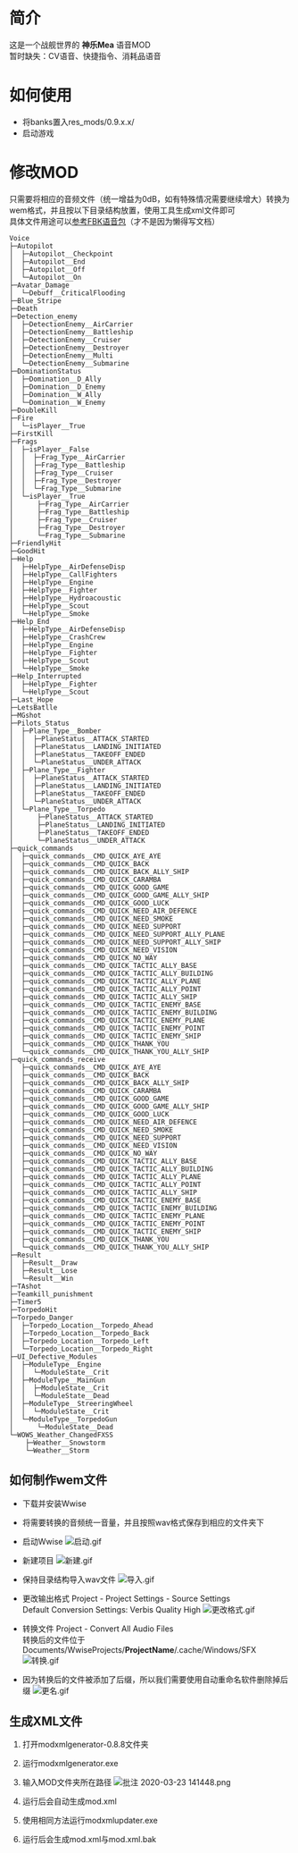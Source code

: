 # 简介

这是一个战舰世界的 **神乐Mea** 语音MOD
<br>
暂时缺失：CV语音、快捷指令、消耗品语音


# 如何使用

- 将banks置入res_mods/0.9.x.x/
- 启动游戏

# 修改MOD
只需要将相应的音频文件（统一增益为0dB，如有特殊情况需要继续增大）转换为wem格式，并且按以下目录结构放置，使用工具生成xml文件即可<br>
具体文件用途可以[参考FBK语音包](https://forum.worldofwarships.asia/topic/38024-all-shirakami-fubuki-voice-mod-hololive-vtuber/)（才不是因为懒得写文档）
```
Voice
├─Autopilot
│  ├─Autopilot__Checkpoint
│  ├─Autopilot__End
│  ├─Autopilot__Off
│  └─Autopilot__On
├─Avatar_Damage
│  └─Debuff__CriticalFlooding
├─Blue_Stripe
├─Death
├─Detection_enemy
│  ├─DetectionEnemy__AirCarrier
│  ├─DetectionEnemy__Battleship
│  ├─DetectionEnemy__Cruiser
│  ├─DetectionEnemy__Destroyer
│  ├─DetectionEnemy__Multi
│  └─DetectionEnemy__Submarine
├─DominationStatus
│  ├─Domination__D_Ally
│  ├─Domination__D_Enemy
│  ├─Domination__W_Ally
│  └─Domination__W_Enemy
├─DoubleKill
├─Fire
│  └─isPlayer__True
├─FirstKill
├─Frags
│  ├─isPlayer__False
│  │  ├─Frag_Type__AirCarrier
│  │  ├─Frag_Type__Battleship
│  │  ├─Frag_Type__Cruiser
│  │  ├─Frag_Type__Destroyer
│  │  └─Frag_Type__Submarine
│  └─isPlayer__True
│      ├─Frag_Type__AirCarrier
│      ├─Frag_Type__Battleship
│      ├─Frag_Type__Cruiser
│      ├─Frag_Type__Destroyer
│      └─Frag_Type__Submarine
├─FriendlyHit
├─GoodHit
├─Help
│  ├─HelpType__AirDefenseDisp
│  ├─HelpType__CallFighters
│  ├─HelpType__Engine
│  ├─HelpType__Fighter
│  ├─HelpType__Hydroacoustic
│  ├─HelpType__Scout
│  └─HelpType__Smoke
├─Help_End
│  ├─HelpType__AirDefenseDisp
│  ├─HelpType__CrashCrew
│  ├─HelpType__Engine
│  ├─HelpType__Fighter
│  ├─HelpType__Scout
│  └─HelpType__Smoke
├─Help_Interrupted
│  ├─HelpType__Fighter
│  └─HelpType__Scout
├─Last_Hope
├─LetsBatlle
├─MGshot
├─Pilots_Status
│  ├─Plane_Type__Bomber
│  │  ├─PlaneStatus__ATTACK_STARTED
│  │  ├─PlaneStatus__LANDING_INITIATED
│  │  ├─PlaneStatus__TAKEOFF_ENDED
│  │  └─PlaneStatus__UNDER_ATTACK
│  ├─Plane_Type__Fighter
│  │  ├─PlaneStatus__ATTACK_STARTED
│  │  ├─PlaneStatus__LANDING_INITIATED
│  │  ├─PlaneStatus__TAKEOFF_ENDED
│  │  └─PlaneStatus__UNDER_ATTACK
│  └─Plane_Type__Torpedo
│      ├─PlaneStatus__ATTACK_STARTED
│      ├─PlaneStatus__LANDING_INITIATED
│      ├─PlaneStatus__TAKEOFF_ENDED
│      └─PlaneStatus__UNDER_ATTACK
├─quick_commands
│  ├─quick_commands__CMD_QUICK_AYE_AYE
│  ├─quick_commands__CMD_QUICK_BACK
│  ├─quick_commands__CMD_QUICK_BACK_ALLY_SHIP
│  ├─quick_commands__CMD_QUICK_CARAMBA
│  ├─quick_commands__CMD_QUICK_GOOD_GAME
│  ├─quick_commands__CMD_QUICK_GOOD_GAME_ALLY_SHIP
│  ├─quick_commands__CMD_QUICK_GOOD_LUCK
│  ├─quick_commands__CMD_QUICK_NEED_AIR_DEFENCE
│  ├─quick_commands__CMD_QUICK_NEED_SMOKE
│  ├─quick_commands__CMD_QUICK_NEED_SUPPORT
│  ├─quick_commands__CMD_QUICK_NEED_SUPPORT_ALLY_PLANE
│  ├─quick_commands__CMD_QUICK_NEED_SUPPORT_ALLY_SHIP
│  ├─quick_commands__CMD_QUICK_NEED_VISION
│  ├─quick_commands__CMD_QUICK_NO_WAY
│  ├─quick_commands__CMD_QUICK_TACTIC_ALLY_BASE
│  ├─quick_commands__CMD_QUICK_TACTIC_ALLY_BUILDING
│  ├─quick_commands__CMD_QUICK_TACTIC_ALLY_PLANE
│  ├─quick_commands__CMD_QUICK_TACTIC_ALLY_POINT
│  ├─quick_commands__CMD_QUICK_TACTIC_ALLY_SHIP
│  ├─quick_commands__CMD_QUICK_TACTIC_ENEMY_BASE
│  ├─quick_commands__CMD_QUICK_TACTIC_ENEMY_BUILDING
│  ├─quick_commands__CMD_QUICK_TACTIC_ENEMY_PLANE
│  ├─quick_commands__CMD_QUICK_TACTIC_ENEMY_POINT
│  ├─quick_commands__CMD_QUICK_TACTIC_ENEMY_SHIP
│  ├─quick_commands__CMD_QUICK_THANK_YOU
│  └─quick_commands__CMD_QUICK_THANK_YOU_ALLY_SHIP
├─quick_commands_receive
│  ├─quick_commands__CMD_QUICK_AYE_AYE
│  ├─quick_commands__CMD_QUICK_BACK
│  ├─quick_commands__CMD_QUICK_BACK_ALLY_SHIP
│  ├─quick_commands__CMD_QUICK_CARAMBA
│  ├─quick_commands__CMD_QUICK_GOOD_GAME
│  ├─quick_commands__CMD_QUICK_GOOD_GAME_ALLY_SHIP
│  ├─quick_commands__CMD_QUICK_GOOD_LUCK
│  ├─quick_commands__CMD_QUICK_NEED_AIR_DEFENCE
│  ├─quick_commands__CMD_QUICK_NEED_SMOKE
│  ├─quick_commands__CMD_QUICK_NEED_SUPPORT
│  ├─quick_commands__CMD_QUICK_NEED_VISION
│  ├─quick_commands__CMD_QUICK_NO_WAY
│  ├─quick_commands__CMD_QUICK_TACTIC_ALLY_BASE
│  ├─quick_commands__CMD_QUICK_TACTIC_ALLY_BUILDING
│  ├─quick_commands__CMD_QUICK_TACTIC_ALLY_PLANE
│  ├─quick_commands__CMD_QUICK_TACTIC_ALLY_POINT
│  ├─quick_commands__CMD_QUICK_TACTIC_ALLY_SHIP
│  ├─quick_commands__CMD_QUICK_TACTIC_ENEMY_BASE
│  ├─quick_commands__CMD_QUICK_TACTIC_ENEMY_BUILDING
│  ├─quick_commands__CMD_QUICK_TACTIC_ENEMY_PLANE
│  ├─quick_commands__CMD_QUICK_TACTIC_ENEMY_POINT
│  ├─quick_commands__CMD_QUICK_TACTIC_ENEMY_SHIP
│  ├─quick_commands__CMD_QUICK_THANK_YOU
│  └─quick_commands__CMD_QUICK_THANK_YOU_ALLY_SHIP
├─Result
│  ├─Result__Draw
│  ├─Result__Lose
│  └─Result__Win
├─TAshot
├─Teamkill_punishment
├─Timer5
├─TorpedoHit
├─Torpedo_Danger
│  ├─Torpedo_Location__Torpedo_Ahead
│  ├─Torpedo_Location__Torpedo_Back
│  ├─Torpedo_Location__Torpedo_Left
│  └─Torpedo_Location__Torpedo_Right
├─UI_Defective_Modules
│  ├─ModuleType__Engine
│  │  └─ModuleState__Crit
│  ├─ModuleType__MainGun
│  │  ├─ModuleState__Crit
│  │  └─ModuleState__Dead
│  ├─ModuleType__StreeringWheel
│  │  └─ModuleState__Crit
│  └─ModuleType__TorpedoGun
│      └─ModuleState__Dead
└─WOWS_Weather_ChangedFXSS
    ├─Weather__Snowstorm
    └─Weather__Storm
```
## 如何制作wem文件
- 下载并安装Wwise
- 将需要转换的音频统一音量，并且按照wav格式保存到相应的文件夹下
- 启动Wwise
![启动.gif](https://i.loli.net/2020/03/23/bjgcyizS74TEtUZ.gif)
- 新建项目
![新建.gif](https://i.loli.net/2020/03/23/fZrlnxj7NDO3CVU.gif)

- 保持目录结构导入wav文件
![导入.gif](https://i.loli.net/2020/03/23/Kf2UDEalnyVrIkJ.gif)

- 更改输出格式
Project - Project Settings - Source Settings<br>
Default Conversion Settings: Verbis Quality High
![更改格式.gif](https://i.loli.net/2020/03/23/tJqfQWIjPRD8XNb.gif)

- 转换文件
Project - Convert All Audio Files<br>
转换后的文件位于 Documents/WwiseProjects/**ProjectName**/.cache/Windows/SFX
![转换.gif](https://i.loli.net/2020/03/23/rwsDXzKcZM2yQfE.gif)

- 因为转换后的文件被添加了后缀，所以我们需要使用自动重命名软件删除掉后缀
![更名.gif](https://i.loli.net/2020/03/23/Rp4iKVWlmHevOna.gif)

## 生成XML文件
1. 打开modxmlgenerator-0.8.8文件夹
2. 运行modxmlgenerator.exe
3. 输入MOD文件夹所在路径
![批注 2020-03-23 141448.png](https://i.loli.net/2020/03/23/6xoC1O4l2SyspD9.png)

4. 运行后会自动生成mod.xml
5. 使用相同方法运行modxmlupdater.exe
6. 运行后会生成mod.xml与mod.xml.bak
